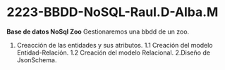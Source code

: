 # 2223-BBDD-NoSQL-Raul.D-Alba.M
**Base de datos NoSql Zoo**
Gestionaremos una bbdd de un zoo.
1. Creacción de las entidades y sus atributos.
1.1 Creación del modelo Entidad-Relación.
1.2 Creación del modelo Relacional.
2.Diseño de JsonSchema.